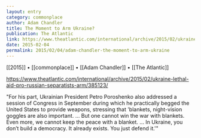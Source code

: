 ```yaml
---
layout: entry
category: commonplace
author: Adam Chandler
title: The Moment to Arm Ukraine?
publication: The Atlantic
link: https://www.theatlantic.com/international/archive/2015/02/ukraine-lethal-aid-pro-russian-separatists-arm/385123/
date: 2015-02-04
permalink: 2015/02/04/adam-chandler-the-moment-to-arm-ukraine
---
```


[[2015]] • [[commonplace]] • [[Adam Chandler]] • [[The Atlantic]]

https://www.theatlantic.com/international/archive/2015/02/ukraine-lethal-aid-pro-russian-separatists-arm/385123/

"For his part, Ukrainian President Petro Poroshenko also addressed a session of Congress in September during which he practically begged the United States to provide weapons, stressing that 'blankets, night-vision goggles are also important. … But one cannot win the war with blankets. Even more, we cannot keep the peace with a blanket. ... In Ukraine, you don’t build a democracy. It already exists. You just defend it.'"

